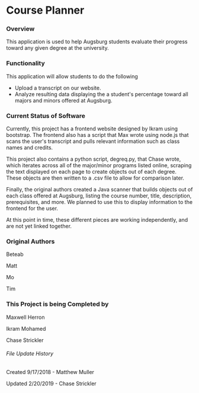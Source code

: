 # Course Planner

### Overview
This application is used to help Augsburg students evaluate their progress toward
any given degree at the university.

### Functionality
This application will allow students to do the following
* Upload a transcript on our website.
* Analyze resulting data displaying the a student's percentage toward all majors
and minors offered at Augsburg.

### Current Status of Software
Currently, this project has a frontend website designed by Ikram using
bootstrap. The frontend also has a script that Max wrote using node.js that
scans the user's transcript and pulls relevant information such as class names
and credits.

This project also contains a python script, degreq.py, that Chase wrote, which
iterates across all of the major/minor programs listed online, scraping the text
displayed on each page to create objects out of each degree. These objects are 
then written to a .csv file to allow for comparison later.

Finally, the original authors created a Java scanner that builds objects out of
each class offered at Augsburg, listing the course number, title, description,
prerequisites, and more. We planned to use this to display information to the
frontend for the user.

At this point in time, these different pieces are working independently, and are
not yet linked together.

### Original Authors
Beteab

Matt

Mo

Tim

### This Project is being Completed by
Maxwell Herron

Ikram Mohamed

Chase Strickler


###### File Update History
Created 9/17/2018 - Matthew Muller

Updated 2/20/2019 - Chase Strickler
